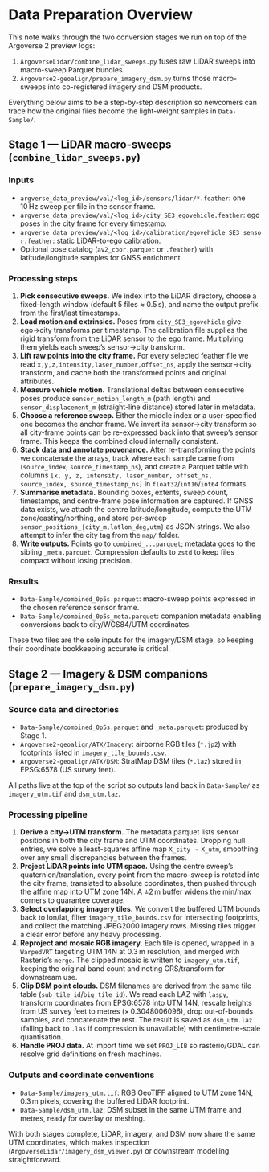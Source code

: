 # Data Preparation Overview

This note walks through the two conversion stages we run on top of the Argoverse 2 preview logs:
1. `ArgoverseLidar/combine_lidar_sweeps.py` fuses raw LiDAR sweeps into macro-sweep Parquet bundles.
2. `Argoverse2-geoalign/prepare_imagery_dsm.py` turns those macro-sweeps into co-registered imagery and DSM products.

Everything below aims to be a step-by-step description so newcomers can trace how the original files become the light-weight samples in `Data-Sample/`.

## Stage 1 — LiDAR macro-sweeps (`combine_lidar_sweeps.py`)
### Inputs
- `argverse_data_preview/val/<log_id>/sensors/lidar/*.feather`: one 10 Hz sweep per file in the sensor frame.
- `argverse_data_preview/val/<log_id>/city_SE3_egovehicle.feather`: ego poses in the city frame for every timestamp.
- `argverse_data_preview/val/<log_id>/calibration/egovehicle_SE3_sensor.feather`: static LiDAR-to-ego calibration.
- Optional pose catalog (`av2_coor.parquet` or `.feather`) with latitude/longitude samples for GNSS enrichment.

### Processing steps
1. **Pick consecutive sweeps.**  We index into the LiDAR directory, choose a fixed-length window (default 5 files ≈ 0.5 s), and name the output prefix from the first/last timestamps.
2. **Load motion and extrinsics.**  Poses from `city_SE3_egovehicle` give ego→city transforms per timestamp.  The calibration file supplies the rigid transform from the LiDAR sensor to the ego frame.  Multiplying them yields each sweep’s sensor→city transform.
3. **Lift raw points into the city frame.**  For every selected feather file we read `x,y,z,intensity,laser_number,offset_ns`, apply the sensor→city transform, and cache both the transformed points and original attributes.
4. **Measure vehicle motion.**  Translational deltas between consecutive poses produce `sensor_motion_length_m` (path length) and `sensor_displacement_m` (straight-line distance) stored later in metadata.
5. **Choose a reference sweep.**  Either the middle index or a user-specified one becomes the anchor frame.  We invert its sensor→city transform so all city-frame points can be re-expressed back into that sweep’s sensor frame.  This keeps the combined cloud internally consistent.
6. **Stack data and annotate provenance.**  After re-transforming the points we concatenate the arrays, track where each sample came from (`source_index`, `source_timestamp_ns`), and create a Parquet table with columns `[x, y, z, intensity, laser_number, offset_ns, source_index, source_timestamp_ns]` in `float32`/`int16`/`int64` formats.
7. **Summarise metadata.**  Bounding boxes, extents, sweep count, timestamps, and centre-frame pose information are captured.  If GNSS data exists, we attach the centre latitude/longitude, compute the UTM zone/easting/northing, and store per-sweep `sensor_positions_{city_m,latlon_deg,utm}` as JSON strings.  We also attempt to infer the city tag from the `map/` folder.
8. **Write outputs.**  Points go to `combined_...parquet`; metadata goes to the sibling `_meta.parquet`.  Compression defaults to `zstd` to keep files compact without losing precision.

### Results
- `Data-Sample/combined_0p5s.parquet`: macro-sweep points expressed in the chosen reference sensor frame.
- `Data-Sample/combined_0p5s_meta.parquet`: companion metadata enabling conversions back to city/WGS84/UTM coordinates.

These two files are the sole inputs for the imagery/DSM stage, so keeping their coordinate bookkeeping accurate is critical.

## Stage 2 — Imagery & DSM companions (`prepare_imagery_dsm.py`)
### Source data and directories
- `Data-Sample/combined_0p5s.parquet` and `_meta.parquet`: produced by Stage 1.
- `Argoverse2-geoalign/ATX/Imagery`: airborne RGB tiles (`*.jp2`) with footprints listed in `imagery_tile_bounds.csv`.
- `Argoverse2-geoalign/ATX/DSM`: StratMap DSM tiles (`*.laz`) stored in EPSG:6578 (US survey feet).

All paths live at the top of the script so outputs land back in `Data-Sample/` as `imagery_utm.tif` and `dsm_utm.laz`.

### Processing pipeline
1. **Derive a city→UTM transform.**  The metadata parquet lists sensor positions in both the city frame and UTM coordinates.  Dropping null entries, we solve a least-squares affine map `X_city → X_utm`, smoothing over any small discrepancies between the frames.
2. **Project LiDAR points into UTM space.**  Using the centre sweep’s quaternion/translation, every point from the macro-sweep is rotated into the city frame, translated to absolute coordinates, then pushed through the affine map into UTM zone 14N.  A ±2 m buffer widens the min/max corners to guarantee coverage.
3. **Select overlapping imagery tiles.**  We convert the buffered UTM bounds back to lon/lat, filter `imagery_tile_bounds.csv` for intersecting footprints, and collect the matching JPEG2000 imagery rows.  Missing tiles trigger a clear error before any heavy processing.
4. **Reproject and mosaic RGB imagery.**  Each tile is opened, wrapped in a `WarpedVRT` targeting UTM 14N at 0.3 m resolution, and merged with Rasterio’s `merge`.  The clipped mosaic is written to `imagery_utm.tif`, keeping the original band count and noting CRS/transform for downstream use.
5. **Clip DSM point clouds.**  DSM filenames are derived from the same tile table (`sub_tile_id`/`big_tile_id`).  We read each LAZ with `laspy`, transform coordinates from EPSG:6578 into UTM 14N, rescale heights from US survey feet to metres (× 0.3048006096), drop out-of-bounds samples, and concatenate the rest.  The result is saved as `dsm_utm.laz` (falling back to `.las` if compression is unavailable) with centimetre-scale quantisation.
6. **Handle PROJ data.**  At import time we set `PROJ_LIB` so rasterio/GDAL can resolve grid definitions on fresh machines.

### Outputs and coordinate conventions
- `Data-Sample/imagery_utm.tif`: RGB GeoTIFF aligned to UTM zone 14N, 0.3 m pixels, covering the buffered LiDAR footprint.
- `Data-Sample/dsm_utm.laz`: DSM subset in the same UTM frame and metres, ready for overlay or meshing.

With both stages complete, LiDAR, imagery, and DSM now share the same UTM coordinates, which makes inspection (`ArgoverseLidar/imagery_dsm_viewer.py`) or downstream modelling straightforward.
